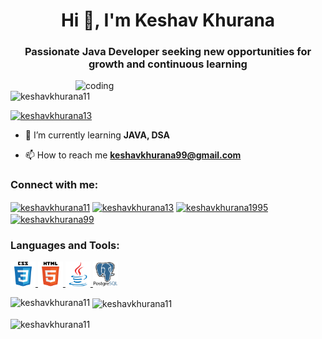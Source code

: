 <h1 align="center">Hi 👋, I'm Keshav Khurana</h1>
<h3 align="center">Passionate Java Developer seeking new opportunities for growth and continuous learning</h3>

<img align="right" alt="coding" width="400" src="https://camo.githubusercontent.com/cae12fddd9d6982901d82580bdf321d81fb299141098ca1c2d4891870827bf17/68747470733a2f2f6d69726f2e6d656469756d2e636f6d2f6d61782f313336302f302a37513379765349765f7430696f4a2d5a2e676966">

<p align="left"> <img src="https://komarev.com/ghpvc/?username=keshavkhurana11&label=Profile%20views&color=0e75b6&style=flat" alt="keshavkhurana11" /> </p>

<p align="left"> <a href="https://twitter.com/keshavkhurana13" target="blank"><img src="https://img.shields.io/twitter/follow/keshavkhurana13?logo=twitter&style=for-the-badge" alt="keshavkhurana13" /></a> </p>

- 🌱 I’m currently learning **JAVA, DSA**

- 📫 How to reach me **keshavkhurana99@gmail.com**

<h3 align="left">Connect with me:</h3>
<p align="left">
<a href="https://dev.to/keshavkhurana11" target="blank"><img align="center" src="https://raw.githubusercontent.com/rahuldkjain/github-profile-readme-generator/master/src/images/icons/Social/devto.svg" alt="keshavkhurana11" height="30" width="40" /></a>
<a href="https://twitter.com/keshavkhurana13" target="blank"><img align="center" src="https://raw.githubusercontent.com/rahuldkjain/github-profile-readme-generator/master/src/images/icons/Social/twitter.svg" alt="keshavkhurana13" height="30" width="40" /></a>
<a href="https://linkedin.com/in/keshavkhurana1995" target="blank"><img align="center" src="https://raw.githubusercontent.com/rahuldkjain/github-profile-readme-generator/master/src/images/icons/Social/linked-in-alt.svg" alt="keshavkhurana1995" height="30" width="40" /></a>
<a href="https://www.leetcode.com/keshavkhurana99" target="blank"><img align="center" src="https://raw.githubusercontent.com/rahuldkjain/github-profile-readme-generator/master/src/images/icons/Social/leet-code.svg" alt="keshavkhurana99" height="30" width="40" /></a>
</p>

<h3 align="left">Languages and Tools:</h3>
<p align="left"> <a href="https://www.w3schools.com/css/" target="_blank" rel="noreferrer"> <img src="https://raw.githubusercontent.com/devicons/devicon/master/icons/css3/css3-original-wordmark.svg" alt="css3" width="40" height="40"/> </a> <a href="https://www.w3.org/html/" target="_blank" rel="noreferrer"> <img src="https://raw.githubusercontent.com/devicons/devicon/master/icons/html5/html5-original-wordmark.svg" alt="html5" width="40" height="40"/> </a> <a href="https://www.java.com" target="_blank" rel="noreferrer"> <img src="https://raw.githubusercontent.com/devicons/devicon/master/icons/java/java-original.svg" alt="java" width="40" height="40"/> </a> <a href="https://www.postgresql.org" target="_blank" rel="noreferrer"> <img src="https://raw.githubusercontent.com/devicons/devicon/master/icons/postgresql/postgresql-original-wordmark.svg" alt="postgresql" width="40" height="40"/> </a> </p>

<p><img align="left" src="https://github-readme-stats.vercel.app/api/top-langs?username=keshavkhurana11&show_icons=true&locale=en&layout=compact" alt="keshavkhurana11" /></p>

<p>&nbsp;<img align="center" src="https://github-readme-stats.vercel.app/api?username=keshavkhurana11&show_icons=true&locale=en" alt="keshavkhurana11" /></p>

<p><img align="center" src="https://github-readme-streak-stats.herokuapp.com/?user=keshavkhurana11&" alt="keshavkhurana11" /></p>
